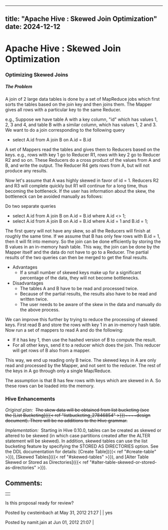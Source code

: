 ---

title: "Apache Hive : Skewed Join Optimization"
date: 2024-12-12
----------------

# Apache Hive : Skewed Join Optimization

### Optimizing Skewed Joins

##### The Problem

A join of 2 large data tables is done by a set of MapReduce jobs which first sorts the tables based on the join key and then joins them. The Mapper gives all rows with a particular key to the same Reducer.

e.g., Suppose we have table A with a key column, "id" which has values 1, 2, 3 and 4, and table B with a similar column, which has values 1, 2 and 3.  
We want to do a join corresponding to the following query

* select A.id from A join B on A.id = B.id

A set of Mappers read the tables and gives them to Reducers based on the keys. e.g., rows with key 1 go to Reducer R1, rows with key 2 go to Reducer R2 and so on. These Reducers do a cross product of the values from A and B, and write the output. The Reducer R4 gets rows from A, but will not produce any results.

Now let's assume that A was highly skewed in favor of id = 1. Reducers R2 and R3 will complete quickly but R1 will continue for a long time, thus becoming the bottleneck. If the user has information about the skew, the bottleneck can be avoided manually as follows:

Do two separate queries

* select A.id from A join B on A.id = B.id where A.id <> 1;
* select A.id from A join B on A.id = B.id where A.id = 1 and B.id = 1;

The first query will not have any skew, so all the Reducers will finish at roughly the same time. If we assume that B has only few rows with B.id = 1, then it will fit into memory. So the join can be done efficiently by storing the B values in an in-memory hash table. This way, the join can be done by the Mapper itself and the data do not have to go to a Reducer. The partial results of the two queries can then be merged to get the final results.

* Advantages
  + If a small number of skewed keys make up for a significant percentage of the data, they will not become bottlenecks.
* Disadvantages
  + The tables A and B have to be read and processed twice.
  + Because of the partial results, the results also have to be read and written twice.
  + The user needs to be aware of the skew in the data and manually do the above process.

We can improve this further by trying to reduce the processing of skewed keys. First read B and store the rows with key 1 in an in-memory hash table. Now run a set of mappers to read A and do the following:

* If it has key 1, then use the hashed version of B to compute the result.
* For all other keys, send it to a reducer which does the join. This reducer will get rows of B also from a mapper.

This way, we end up reading only B twice. The skewed keys in A are only read and processed by the Mapper, and not sent to the reducer. The rest of the keys in A go through only a single Map/Reduce.

The assumption is that B has few rows with keys which are skewed in A. So these rows can be loaded into the memory.

### Hive Enhancements

*Original plan:*  ~~The skew data will be obtained from list bucketing (see the [List Bucketing]({{< ref "listbucketing_27846854" >}})~~~~design document). There will be no additions to the Hive grammar.~~

*Implementation:*  Starting in Hive 0.10.0, tables can be created as skewed or altered to be skewed (in which case partitions created after the ALTER statement will be skewed). In addition, skewed tables can use the list bucketing feature by specifying the STORED AS DIRECTORIES option. See the DDL documentation for details: [Create Table]({{< ref "#create-table" >}}), [Skewed Tables]({{< ref "#skewed-tables" >}}), and [Alter Table Skewed or Stored as Directories]({{< ref "#alter-table-skewed-or-stored-as-directories" >}}).

## Comments:

|   |
|---|
|   |

Is this proposal ready for review?

Posted by cwsteinbach at May 31, 2012 21:27
|
|
yes

Posted by namit.jain at Jun 01, 2012 21:07
|

